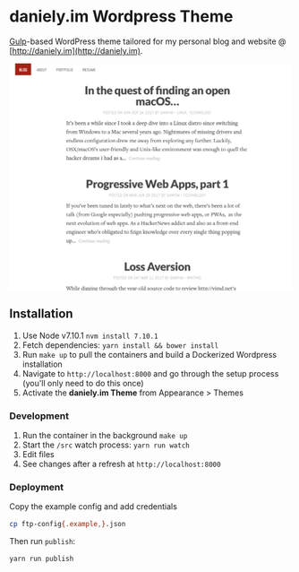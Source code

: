 # daniely.im Wordpress Theme

[Gulp](https://github.com/gulpjs/gulp)-based WordPress theme tailored for my personal blog and website @ [http://daniely.im](http://daniely.im).

<img src="https://github.com/danyim/yimd/raw/master/screenshot.png" align="center" />

## Installation

1.  Use Node v7.10.1 `nvm install 7.10.1`
1.  Fetch dependencies: `yarn install && bower install`
1.  Run `make up` to pull the containers and build a Dockerized Wordpress installation
1.  Navigate to `http://localhost:8000` and go through the setup process (you'll only need to do this once)
1.  Activate the **daniely.im Theme** from Appearance > Themes

### Development

1.  Run the container in the background `make up`
1.  Start the `/src` watch process: `yarn run watch`
1.  Edit files
1.  See changes after a refresh at `http://localhost:8000`

### Deployment

Copy the example config and add credentials

```bash
cp ftp-config{.example,}.json
```

Then run `publish`:

```bash
yarn run publish
```
